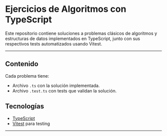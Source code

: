 # Ejercicios de Algoritmos con TypeScript

Este repositorio contiene soluciones a problemas clásicos de algoritmos y estructuras de datos implementados en TypeScript, junto con sus respectivos tests automatizados usando Vitest.

---

## Contenido

Cada problema tiene:

- Archivo `.ts` con la solución implementada.
- Archivo `.test.ts` con tests que validan la solución.

## Tecnologías

- [TypeScript](https://www.typescriptlang.org/)
- [Vitest](https://vitest.dev/) para testing

---
